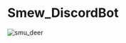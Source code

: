 # Smew_DiscordBot
![smu_deer](https://user-images.githubusercontent.com/93958928/145758979-d99ad9be-a72a-43c1-8308-0a4940dbcb32.PNG)
